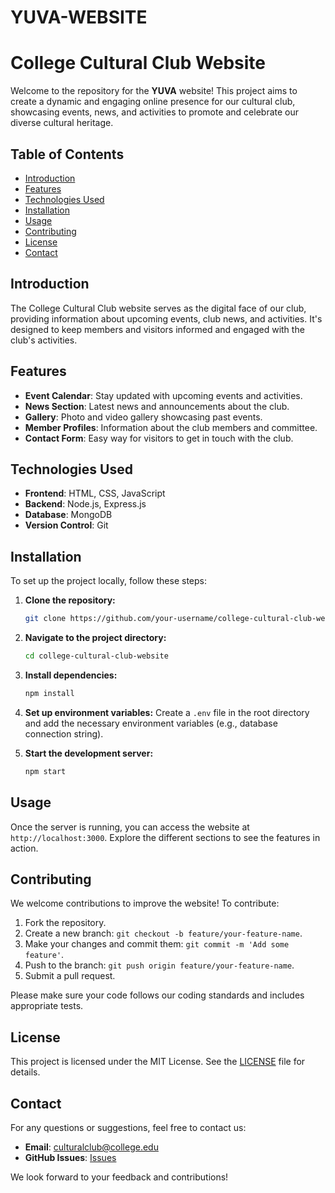 # YUVA-WEBSITE
# College Cultural Club Website

Welcome to the repository for the **YUVA** website! This project aims to create a dynamic and engaging online presence for our cultural club, showcasing events, news, and activities to promote and celebrate our diverse cultural heritage.

## Table of Contents

- [Introduction](#introduction)
- [Features](#features)
- [Technologies Used](#technologies-used)
- [Installation](#installation)
- [Usage](#usage)
- [Contributing](#contributing)
- [License](#license)
- [Contact](#contact)

## Introduction

The College Cultural Club website serves as the digital face of our club, providing information about upcoming events, club news, and activities. It's designed to keep members and visitors informed and engaged with the club's activities.

## Features

- **Event Calendar**: Stay updated with upcoming events and activities.
- **News Section**: Latest news and announcements about the club.
- **Gallery**: Photo and video gallery showcasing past events.
- **Member Profiles**: Information about the club members and committee.
- **Contact Form**: Easy way for visitors to get in touch with the club.

## Technologies Used

- **Frontend**: HTML, CSS, JavaScript
- **Backend**: Node.js, Express.js
- **Database**: MongoDB
- **Version Control**: Git

## Installation

To set up the project locally, follow these steps:

1. **Clone the repository:**
    ```bash
    git clone https://github.com/your-username/college-cultural-club-website.git
    ```
2. **Navigate to the project directory:**
    ```bash
    cd college-cultural-club-website
    ```
3. **Install dependencies:**
    ```bash
    npm install
    ```
4. **Set up environment variables:**
    Create a `.env` file in the root directory and add the necessary environment variables (e.g., database connection string).

5. **Start the development server:**
    ```bash
    npm start
    ```

## Usage

Once the server is running, you can access the website at `http://localhost:3000`. Explore the different sections to see the features in action.

## Contributing

We welcome contributions to improve the website! To contribute:

1. Fork the repository.
2. Create a new branch: `git checkout -b feature/your-feature-name`.
3. Make your changes and commit them: `git commit -m 'Add some feature'`.
4. Push to the branch: `git push origin feature/your-feature-name`.
5. Submit a pull request.

Please make sure your code follows our coding standards and includes appropriate tests.

## License

This project is licensed under the MIT License. See the [LICENSE](LICENSE) file for details.

## Contact

For any questions or suggestions, feel free to contact us:

- **Email**: culturalclub@college.edu
- **GitHub Issues**: [Issues](https://github.com/your-username/college-cultural-club-website/issues)

We look forward to your feedback and contributions!


